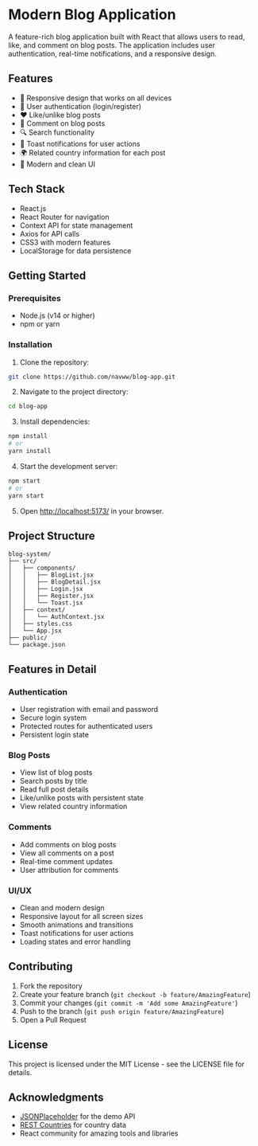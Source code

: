 # Modern Blog Application

A feature-rich blog application built with React that allows users to read, like, and comment on blog posts. The application includes user authentication, real-time notifications, and a responsive design.

## Features

- 📱 Responsive design that works on all devices
- 🔐 User authentication (login/register)
- ❤️ Like/unlike blog posts
- 💬 Comment on blog posts
- 🔍 Search functionality
- 🔔 Toast notifications for user actions
- 🌍 Related country information for each post
- 🎨 Modern and clean UI

## Tech Stack

- React.js
- React Router for navigation
- Context API for state management
- Axios for API calls
- CSS3 with modern features
- LocalStorage for data persistence

## Getting Started

### Prerequisites

- Node.js (v14 or higher)
- npm or yarn

### Installation

1. Clone the repository:
```bash
git clone https://github.com/navww/blog-app.git
```

2. Navigate to the project directory:
```bash
cd blog-app
```

3. Install dependencies:
```bash
npm install
# or
yarn install
```

4. Start the development server:
```bash
npm start
# or
yarn start
```

5. Open [http://localhost:5173/](http://localhost:5173/) in your browser.

## Project Structure

```
blog-system/
├── src/
│   ├── components/
│   │   ├── BlogList.jsx
│   │   ├── BlogDetail.jsx
│   │   ├── Login.jsx
│   │   ├── Register.jsx
│   │   └── Toast.jsx
│   ├── context/
│   │   └── AuthContext.jsx
│   ├── styles.css
│   └── App.jsx
├── public/
└── package.json
```

## Features in Detail

### Authentication
- User registration with email and password
- Secure login system
- Protected routes for authenticated users
- Persistent login state

### Blog Posts
- View list of blog posts
- Search posts by title
- Read full post details
- Like/unlike posts with persistent state
- View related country information

### Comments
- Add comments on blog posts
- View all comments on a post
- Real-time comment updates
- User attribution for comments

### UI/UX
- Clean and modern design
- Responsive layout for all screen sizes
- Smooth animations and transitions
- Toast notifications for user actions
- Loading states and error handling

## Contributing

1. Fork the repository
2. Create your feature branch (`git checkout -b feature/AmazingFeature`)
3. Commit your changes (`git commit -m 'Add some AmazingFeature'`)
4. Push to the branch (`git push origin feature/AmazingFeature`)
5. Open a Pull Request

## License

This project is licensed under the MIT License - see the LICENSE file for details.

## Acknowledgments

- [JSONPlaceholder](https://jsonplaceholder.typicode.com/) for the demo API
- [REST Countries](https://restcountries.com/) for country data
- React community for amazing tools and libraries
